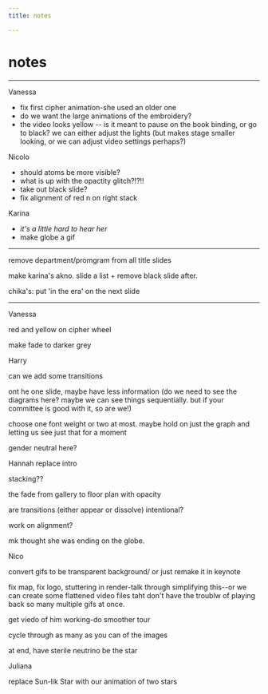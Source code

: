 ```yaml
---
title: notes

---
```


# notes
---
Vanessa
* fix first cipher animation-she used an older one
* do we want the large animations of the embroidery?
* the video looks yellow -- is it meant to pause on the book binding, or go to black? we can either adjust the lights (but makes stage smaller looking, or we can adjust video settings perhaps?)

Nicolo
* should atoms be more visible?
* what is up with the opactity glitch?!?!!
* take out black slide?
* fix alignment of red n on right stack

Karina
* *it's a little hard to hear her*
* make globe a gif

---
remove department/promgram from all title slides

make karina's akno. slide a list + remove black slide after.

chika's: put 'in the era' on the next slide

---
Vanessa

red and yellow on cipher wheel

make fade to darker grey


Harry

can we add some transitions

ont he one slide, maybe have less information (do we need to see the diagrams here? maybe we can see things sequentially. but if your committee is good with it, so are we!)

choose one font weight or two at most. maybe hold on just the graph and letting us see just that for a moment 

gender neutral here?

Hannah
replace intro

stacking??

the fade from gallery to floor plan with opacity

are transitions (either appear or dissolve) intentional?

work on alignment?

mk thought she was ending on the globe.

Nico

convert gifs to be transparent background/ or just remake it in keynote

fix map, fix logo, stuttering in render-talk through simplifying this--or we can create some flattened video files taht don't have the troublw of playing back so many multiple gifs at once.

get viedo of him working-do smoother tour

cycle through as many as you can of the images

at end, have sterile neutrino be the star


Juliana

replace Sun-lik Star with our animation of two stars